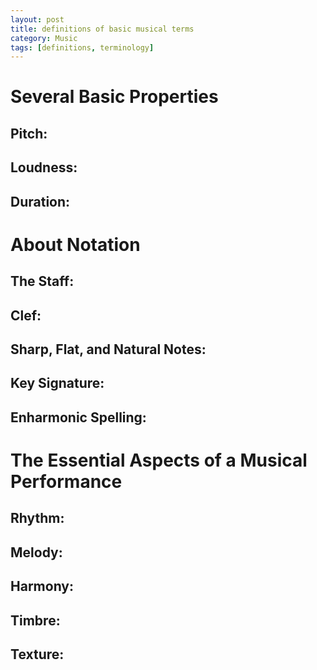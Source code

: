 ```yaml
---
layout: post
title: definitions of basic musical terms
category: Music
tags: [definitions, terminology]
---
```


# Several Basic Properties

## Pitch: 

## Loudness: 

## Duration: 

# About Notation

## The Staff:

## Clef:

## Sharp, Flat, and Natural Notes:

## Key Signature:

## Enharmonic Spelling:

# The Essential Aspects of a Musical Performance

## Rhythm:

## Melody:

## Harmony:

## Timbre:

## Texture:









